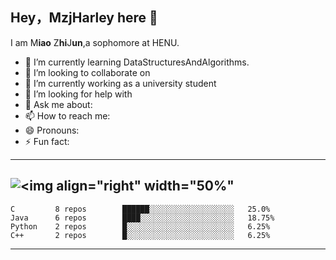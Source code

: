 ## Hey，MzjHarley here 👋
I am M**iao** Z**hi**J**un**,a sophomore at HENU.   
-   🌱 I’m currently learning DataStructuresAndAlgorithms.  
-   👯 I’m looking to collaborate on  
-   🔭 I’m currently working as a university student  
-   🤔 I’m looking for help with  
-   💬 Ask me about:  
-   📫 How to reach me:  
-   😄 Pronouns:   
-   ⚡ Fun fact:
---
![<img align="right" width="50%"](https://github-readme-stats.vercel.app/api?username=MzjHarley)
---
<!--START_SECTION:waka-->
```text
C         8 repos        ██████░░░░░░░░░░░░░░░░░░░   25.0% 
Java      6 repos        ████░░░░░░░░░░░░░░░░░░░░░   18.75% 
Python    2 repos        █░░░░░░░░░░░░░░░░░░░░░░░░   6.25% 
C++       2 repos        █░░░░░░░░░░░░░░░░░░░░░░░░   6.25% 
```
<!--END_SECTION:waka-->
---

